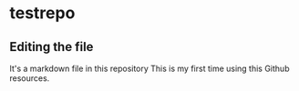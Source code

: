 # testrepo

## Editing the file

It's a markdown file in this repository
This is my first time using this Github resources.
